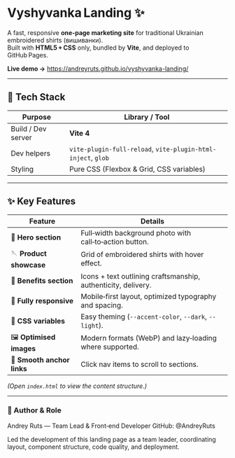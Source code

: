 # Vyshyvanka Landing ✨

A fast, responsive **one‑page marketing site** for traditional Ukrainian
embroidered shirts (вишиванки).  
Built with **HTML5 + CSS** only, bundled by **Vite**, and deployed to
GitHub Pages.

**Live demo →** <https://andreyruts.github.io/vyshyvanka-landing/>

---

## 🚀 Tech Stack

| Purpose            | Library / Tool                                               |
| ------------------ | ------------------------------------------------------------ |
| Build / Dev server | **Vite 4**                                                   |
| Dev helpers        | `vite-plugin-full-reload`, `vite-plugin-html-inject`, `glob` |
| Styling            | Pure CSS (Flexbox & Grid, CSS variables)                     |

---

## ✨ Key Features

| Feature                    | Details                                                       |
| -------------------------- | ------------------------------------------------------------- |
| 📸 **Hero section**        | Full‑width background photo with call‑to‑action button.       |
| 🪡 **Product showcase**    | Grid of embroidered shirts with hover effect.                 |
| 🎯 **Benefits section**    | Icons + text outlining craftsmanship, authenticity, delivery. |
| 📱 **Fully responsive**    | Mobile‑first layout, optimized typography and spacing.        |
| 🎨 **CSS variables**       | Easy theming (`--accent-color`, `--dark`, `--light`).         |
| 🖼 **Optimised images**     | Modern formats (WebP) and lazy‑loading where supported.       |
| 🔗 **Smooth anchor links** | Click nav items to scroll to sections.                        |

_(Open `index.html` to view the content structure.)_

---

### 👤 Author & Role

Andrey Ruts — Team Lead & Front‑end Developer GitHub: @AndreyRuts

Led the development of this landing page as a team leader, coordinating layout,
component structure, code quality, and deployment.
